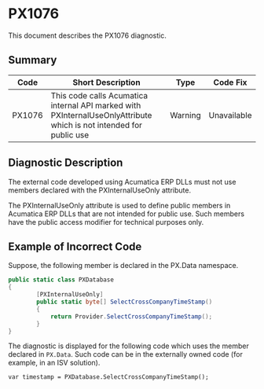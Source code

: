 # PX1076
This document describes the PX1076 diagnostic.

## Summary

| Code   | Short Description                                                                                                                                   | Type  | Code Fix    | 
| ------ | --------------------------------------------------------------------------------------------------------------------------------------------------- | ----- | ----------- | 
| PX1076 | This code calls Acumatica internal API marked with PXInternalUseOnlyAttribute which is not intended for public use | Warning | Unavailable |

## Diagnostic Description
The external code developed using Acumatica ERP DLLs must not use members declared with the PXInternalUseOnly attribute. 

The PXInternalUseOnly attribute is used to define public members in Acumatica ERP DLLs that are not intended for public use. Such members have the public access modifier for technical purposes only.

## Example of Incorrect Code

Suppose, the following member is declared in the PX.Data namespace.

```C#
public static class PXDatabase
{
        [PXInternalUseOnly]
        public static byte[] SelectCrossCompanyTimeStamp()
        {
            return Provider.SelectCrossCompanyTimeStamp();
        }
}
```

The diagnostic is displayed for the following code which uses the member declared in `PX.Data`. Such code can be in the externally owned code (for example, in an ISV solution).

```
var timestamp = PXDatabase.SelectCrossCompanyTimeStamp();
```
